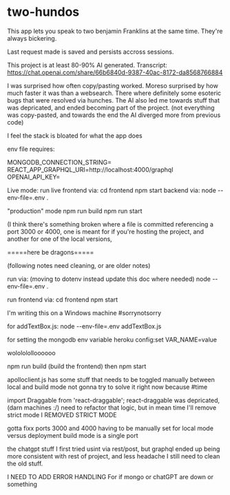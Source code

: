 # two-hundos

This app lets you speak to two benjamin Franklins at the same time.
They're always bickering.

Last request made is saved and persists accross sessions.

This project is at least 80-90% AI generated. Transcript:
https://chat.openai.com/share/66b6840d-9387-40ac-8172-da8568766884

I was surprised how often copy/pasting worked.
Moreso surprised by how much faster it was than a websearch.
There where definitely some esoteric bugs that were resolved via hunches.
The AI also led me towards stuff that was depricated, and ended becoming part of the project.
(not everything was copy-pasted, and towards the end the AI diverged more from previous code)

I feel the stack is bloated for what the app does



env file requires:

MONGODB_CONNECTION_STRING=<REDACTED>
REACT_APP_GRAPHQL_URI=http://localhost:4000/graphql
OPENAI_API_KEY=<REDACTED>

Live mode:
run live frontend via:
    cd frontend
    npm start
backend via:
    node --env-file=.env .

"production" mode
    npm run build
    npm run start

(I think there's something broken where a file is committed referencing a port 3000 or 4000, one is meant for if you're hosting the project, and another for one of the local versions, 


=====here be dragons=====

(following notes need cleaning, or are older notes)

run via:
    (moving to dotenv instead update this doc where needed) node --env-file=.env .


run frontend via:
    cd frontend
    npm start

I'm writing this on a Windows machine #sorrynotsorry

for addTextBox.js:
    node --env-file=.env addTextBox.js

for setting the mongodb env variable
    heroku config:set VAR_NAME=value










wololololloooooo

npm run build
(build the frontend)
then
npm start


apolloclient.js has some stuff that needs to be toggled manually between  local and build mode
not gonna try to solve it right now because #time


import Draggable from 'react-draggable';
react-draggable was depricated, (darn machines :/)
need to refactor that logic, but in mean time I'll remove strict mode
I REMOVED STRICT MODE


gotta fixx ports 3000 and 4000 having to be manually set for local mode versus deployment
build mode is a single port


the chatgpt stuff I first tried usint via rest/post, but graphql ended up being more consistent with rest of project, and less headache
I still need to clean the old stuff.


I NEED TO ADD ERROR HANDLING
For if mongo or chatGPT are down or something
